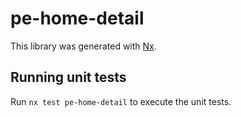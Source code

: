 # pe-home-detail

This library was generated with [Nx](https://nx.dev).

## Running unit tests

Run `nx test pe-home-detail` to execute the unit tests.
